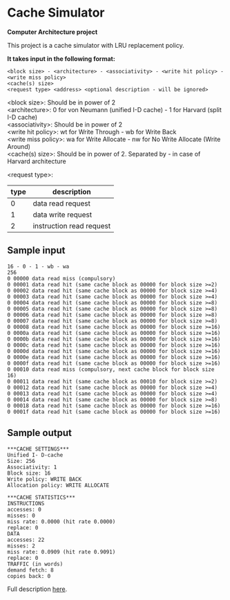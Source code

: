# Cache Simulator
**Computer Architecture project**

This project is a cache simulator with LRU replacement policy.

**It takes input in the following format:**

```
<block size> - <architecture> - <associativity> - <write hit policy> - <write miss policy>
<cache(s) size>
<request type> <address> <optional description - will be ignored>
```
\<block size>: Should be in power of 2<br>
\<architecture>: 0 for von Neumann (unified I-D cache) - 1 for Harvard (split I-D cache)<br>
\<associativity>: Should be in power of 2<br>
\<write hit policy>: wt for Write Through - wb for Write Back<br>
\<write miss policy>: wa for Write Allocate - nw for No Write Allocate (Write Around)<br>
\<cache(s) size>: Should be in power of 2. Separated by - in case of Harvard architecture<br>

\<request type>:
<table>
<thead>
  <tr>
    <th>type</th>
    <th>description</th>
  </tr>
</thead>
<tbody>
  <tr>
    <td>0</td>
    <td>data read request</td>
  </tr>
  <tr>
    <td>1</td>
    <td>data write request</td>
  </tr>
  <tr>
    <td>2</td>
    <td>instruction read request</td>
  </tr>
</tbody>
</table>

## Sample input
```text
16 - 0 - 1 - wb - wa
256
0 00000 data read miss (compulsory)
0 00001 data read hit (same cache block as 00000 for block size >=2)
0 00002 data read hit (same cache block as 00000 for block size >=4)
0 00003 data read hit (same cache block as 00000 for block size >=4)
0 00004 data read hit (same cache block as 00000 for block size >=8)
0 00005 data read hit (same cache block as 00000 for block size >=8)
0 00006 data read hit (same cache block as 00000 for block size >=8)
0 00007 data read hit (same cache block as 00000 for block size >=8)
0 00008 data read hit (same cache block as 00000 for block size >=16)
0 0000a data read hit (same cache block as 00000 for block size >=16)
0 0000b data read hit (same cache block as 00000 for block size >=16)
0 0000c data read hit (same cache block as 00000 for block size >=16)
0 0000d data read hit (same cache block as 00000 for block size >=16)
0 0000e data read hit (same cache block as 00000 for block size >=16)
0 0000f data read hit (same cache block as 00000 for block size >=16)
0 00010 data read miss (compulsory, next cache block for block size 16)
0 00011 data read hit (same cache block as 00010 for block size >=2)
0 00012 data read hit (same cache block as 00000 for block size >=4)
0 00013 data read hit (same cache block as 00000 for block size >=4)
0 00014 data read hit (same cache block as 00000 for block size >=8)
0 00018 data read hit (same cache block as 00000 for block size >=16)
0 0001f data read hit (same cache block as 00000 for block size >=16)
```
## Sample output
```text
***CACHE SETTINGS***
Unified I- D-cache
Size: 256
Associativity: 1
Block size: 16
Write policy: WRITE BACK
Allocation policy: WRITE ALLOCATE

***CACHE STATISTICS***
INSTRUCTIONS
accesses: 0
misses: 0
miss rate: 0.0000 (hit rate 0.0000)
replace: 0
DATA
accesses: 22
misses: 2
miss rate: 0.0909 (hit rate 0.9091)
replace: 0
TRAFFIC (in words)
demand fetch: 8
copies back: 0
```

Full description [here](https://github.com/amirhoseinRj/Cache_simulator/blob/master/Cache.pdf).

